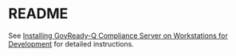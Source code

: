 # README

See [Installing GovReady-Q Compliance Server on Workstations for Development](https://govready-q.readthedocs.io/en/latest/deploy_local_dev.html) for detailed instructions.